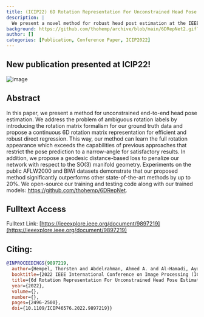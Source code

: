 ```yaml
---
title: (ICIP22) 6D Rotation Representation For Unconstrained Head Pose Estimation
description: |
  We present a novel method for robust head post estimation at the IEEE International Conference on Image Processing 2022.
background: https://github.com/thohemp/archive/blob/main/6DRepNet2.gif?raw=true
author: []
categories: [Publication, Conference Paper, ICIP2022]
---
```

## New publication presented at ICIP22!
![image](https://github.com/thohemp/archive/blob/main/6DRepNet2.gif?raw=true)
## Abstract
In this paper, we present a method for unconstrained end-to-end head pose estimation. We address the problem of ambiguous rotation labels by introducing the rotation matrix formalism for our ground truth data and propose a continuous 6D rotation matrix representation for efficient and robust direct regression. This way, our method can learn the full rotation appearance which exceeds the capabilities of previous approaches that restrict the pose prediction to a narrow-angle for satisfactory results. In addition, we propose a geodesic distance-based loss to penalize our network with respect to the SO(3) manifold geometry. Experiments on the public AFLW2000 and BIWI datasets demonstrate that our proposed method significantly outperforms other state-of-the-art methods by up to 20%. We open-source our training and testing code along with our trained models: https://github.com/thohemp/6DRepNet.

## Fulltext Access

Fulltext Link: [https://ieeexplore.ieee.org/document/9897219](https://ieeexplore.ieee.org/document/9897219)

## Citing:
```bibtex
@INPROCEEDINGS{9897219,
  author={Hempel, Thorsten and Abdelrahman, Ahmed A. and Al-Hamadi, Ayoub},
  booktitle={2022 IEEE International Conference on Image Processing (ICIP)}, 
  title={6d Rotation Representation For Unconstrained Head Pose Estimation}, 
  year={2022},
  volume={},
  number={},
  pages={2496-2500},
  doi={10.1109/ICIP46576.2022.9897219}}

```
